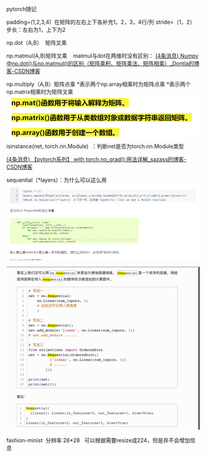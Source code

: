 pytorch随记

padding=(1,2,3,4)  在矩阵的左右上下各补充1，2，3，4行/列
stride=（1，2）  步长：左右为1，上下为2

np.dot（A,B）  矩阵叉乘

np.matmul(A,B)矩阵叉乘    matmul与dot在两维时没有区别： [(4条消息) Numpy中np.dot()与np.matmul()的区别（矩阵乘积、矩阵乘法、矩阵相乘）_Dontla的博客-CSDN博客](https://blog.csdn.net/Dontla/article/details/106498504?utm_medium=distribute.pc_relevant.none-task-blog-2~default~baidujs_title~default-0.no_search_link&spm=1001.2101.3001.4242.1)

np.multiply（A,B）矩阵点乘
*表示两个np.array相乘时为矩阵点乘
*表示两个np.matrix相乘时为矩阵叉乘
![](images/pytorch随记_image_1.png)
isinstance(net, torch.nn.Module)  ：判断net是否为torch.nn.Module类型

[(4条消息) 【pytorch系列】 with torch.no_grad():用法详解_sazass的博客-CSDN博客](https://blog.csdn.net/sazass/article/details/116668755)

sequential（*layers）：为什么可以这么用
![](images/pytorch随记_image_2.png)

![](images/pytorch随记_image_3.png)


fashion-minist  分辨率 28*28   可以根据需要resize成224，但是并不会增加信息